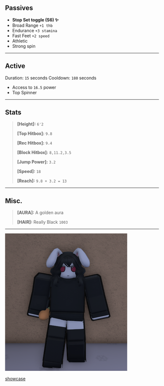## Passives

- **Stop Set toggle (S6) ✨**
- Broad Range  `+1 thb`
- Endurance  `+3 stamina`
- Fast Feet  `+2 speed`
- Athletic
- Strong spin

---

## Active

Duration: `15` seconds
Cooldown: `180` seconds

- Access to `16.5` power
- Top Spinner

---

## Stats

> **[Height]:** `6'2`
>
> **[Top Hitbox]:** `9.8`
>
> **[Rec Hitbox]:** `9.4`
>
> **[Block Hitbox]:** `8,11.2,3.5`
>
> **[Jump Power]:** `3.2`
>
> **[Speed]:** `18`
>
> **[Reach]:** `9.8 + 3.2 = 13`

---

## Misc.

> **[AURA]:** A golden aura
>
> **[HAIR]:** Really Black `1003`

---

![kageyama.png](./images/kageyama.png)

[showcase](https://youtu.be/OqJoISKY0Og "‌")
